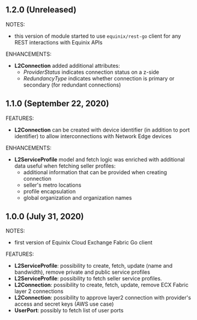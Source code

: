 ## 1.2.0 (Unreleased)

NOTES:

* this version of module started to use `equinix/rest-go` client
for any REST interactions with Equinix APIs

ENHANCEMENTS:

- **L2Connection** added additional attributes:
  - *ProviderStatus* indicates connection status on a z-side
  - *RedundancyType* indicates whether connection is primary or secondary
  (for redundant connections)

## 1.1.0 (September 22, 2020)

FEATURES:

- **L2Connection** can be created with device identifier (in addition to port identifier)
 to allow interconnections with Network Edge devices

ENHANCEMENTS:

- **L2ServiceProfile** model and fetch logic was enriched with additional data
 useful when fetching seller profiles:
  - additional information that can be provided when creating connection
  - seller's metro locations
  - profile encapsulation
  - global organization and organization names

## 1.0.0 (July 31, 2020)

NOTES:

- first version of Equinix Cloud Exchange Fabric Go client

FEATURES:

- **L2ServiceProfile**: possibility to create, fetch, update (name and bandwidth),
 remove private and public service profiles
- **L2ServiceProfile**: possibility to fetch seller service profiles.
- **L2Connection**: possibility to create, fetch, update, remove ECX Fabric
 layer 2 connections
- **L2Connection**: possibility to approve layer2 connection with provider's
 access and secret keys (AWS use case)
- **UserPort**: possibly to fetch list of user ports
